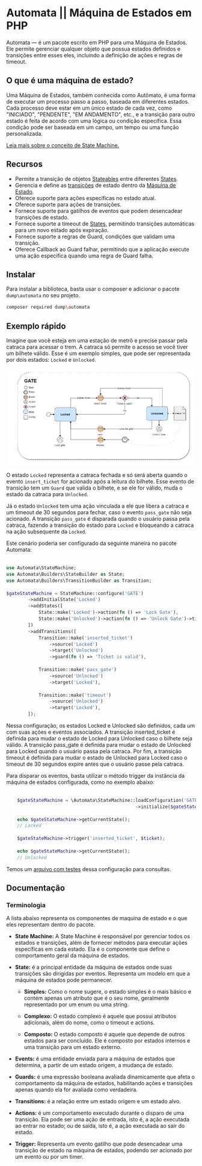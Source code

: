 # Automata || Máquina de Estados em PHP

Automata — é um pacote escrito em PHP para uma Máquina de Estados. Ele permite gerenciar qualquer objeto que possua
estados definidos e transições entre esses eles, incluindo a definição de ações e regras de timeout.

## O que é uma máquina de estado?

Uma Máquina de Estados, também conhecida como Autômato, é uma forma de executar um processo passo a passo, baseada em
diferentes estados. Cada processo deve estar em um único estado de cada vez, como "INICIADO", "PENDENTE", "EM
ANDAMENTO", etc., e a transição para outro estado é feita de acordo com uma lógica ou condição específica. Essa condição
pode ser baseada em um campo, um tempo ou uma função personalizada.

[Leia mais sobre o conceito de State Machine.](./docs/concept-of-state-machine.md)

## Recursos

- Permite a transição de objetos [Stateables](./src/Interfaces/States/Stateable.php) entre
  diferentes [States](./src/Interfaces/States/State.php).
- Gerencia e define as [transições](./src/Transition.php) de estado dentro
  da [Máquina de Estado](./src/StateMachine.php).
- Oferece suporte para ações específicas no estado atual.
- Oferece suporte para ações de transições.
- Fornece suporte para gatilhos de eventos que podem desencadear transições de estado.
- Fornece suporte a timeout de [States](./src/Interfaces/States/State.php), permitindo transições automáticas para um
  novo estado após expiração.
- Fornece suporte a regras de Guard, condições que validam uma transição.
- Oferece Callback ao Guard falhar, permitindo que a aplicação execute uma ação específica quando uma regra de Guard
  falha.

## Instalar

Para instalar a biblioteca, basta usar o composer e adicionar o pacote `dump\automata` no seu projeto.

```bash
composer required dump\automata
```

## Exemplo rápido

Imagine que você esteja em uma estação de metrô e precise passar pela catraca para acessar o trem. A catraca só permite
o acesso se você tiver um bilhete válido. Esse é um exemplo simples, que pode ser representada
por dois estados: `Locked` e `Unlocked`.

![turnstile-state-machine](./docs/turnstile-state-machine.drawio.png)

O estado `Locked` representa a catraca fechada e só será aberta quando o evento `insert_ticket` for acionado após a
leitura do bilhete. Esse evento de transição tem um `Guard` que valida o bilhete, e se ele for válido, muda o estado da
catraca para `Unlocked`.

Já o estado `Unlocked` tem uma ação vinculada a ele que libera a catraca e um timeout de 30 segundos para fechar, caso o
evento `pass_gate` não seja acionado. A transição `pass_gate` é disparada quando o usuário passa pela catraca, fazendo a
transição do estado para `Locked` e bloqueando a catraca na ação subsequente da `Locked`.

Este cenário poderia ser configurado da seguinte maneira no pacote Automata:

```php

use Automata\StateMachine;
use Automata\Builders\StateBuilder as State;
use Automata\Builders\TransitionBuilder as Transition;

$gateStateMachine = StateMachine::configure('GATE')
        ->addInitialState('Locked')
        ->addStates([
            State::make('Locked')->action(fn () => 'Lock Gate'),
            State::make('Unlocked')->action(fn () => 'Unlock Gate')->timeout(30),
        ])
        ->addTransitions([
            Transition::make('inserted_ticket')
                ->source('Locked')
                ->target('Unlocked')
                ->guard(fn () => 'Ticket is valid'),

            Transition::make('pass_gate')
                ->source('Unlocked')
                ->target('Locked'),

            Transition::make('timeout')
                ->source('Unlocked')
                ->target('Locked'),
        ]);
```

Nessa configuração, os estados Locked e Unlocked são definidos, cada um com suas ações e eventos associados. A transição
inserted_ticket é definida para mudar o estado de Locked para Unlocked caso o bilhete seja válido. A transição pass_gate
é definida para mudar o estado de Unlocked para Locked quando o usuário passa pela catraca. Por fim, a transição timeout
é definida para mudar o estado de Unlocked para Locked caso o timeout de 30 segundos expire antes que o usuário passe
pela catraca.

Para disparar os eventos, basta utilizar o método trigger da instância da máquina de estados configurada, como no
exemplo abaixo:

```php

    $gateStateMachine = \Automata\StateMachine::loadConfiguration('GATE')
                                                ->initialize($gateStateable);
    
    echo $gateStateMachine->getCurrentState();
    // Locked
    
    $gateStateMachine->trigger('inserted_ticket', $ticket);

    echo $gateStateMachine->getCurrentState();
    // Unlocked
```

Temos um [arquivo com testes](./tests/GateExampleStateMachineTest.php) dessa configuração para consultas. 

## Documentação

### Terminologia

A lista abaixo representa os componentes de maquina de estado e o que eles representam dentro do pacote.

- **State Machine:** A State Machine é responsável por gerenciar todos os estados e transições, além de fornecer métodos
  para executar ações específicas em cada estado. Ela é o componente que define o comportamento geral da máquina de
  estados.

- **State:** é a principal entidade da máquina de estados onde suas transições são dirigidas por eventos. Representa um
  modelo em que a máquina de estados pode permanecer.

    - **Simples:** Como o nome sugere, o estado simples é o mais básico e contém apenas um atributo que é o seu nome,
      geralmente representado por um enum ou uma string.

    - **Complexo:** O estado complexo é aquele que possui atributos adicionais, além do nome, como o timeout e actions.

    - **Composto:** O estado composto é aquele que depende de outros estados para ser concluído. Ele é composto por
      estados internos e uma transição para um estado externo.

- **Events:** é uma entidade enviada para a máquina de estados que determina, a partir de um estado origem, a
  mudança de estado.

- **Guards:** é uma expressão booleana avaliada dinamicamente que afeta o comportamento da máquina de estados,
  habilitando ações e transições apenas quando ela for avaliada como verdadeira.

- **Transitions:** é a relação entre um estado origem e um estado alvo.

- **Actions:** é um comportamento executado durante o disparo de uma transição. Ela pode ser uma ação de entrada, isto
  é, a ação executada ao entrar no estado; ou de saída, isto é, a ação executada ao sair do estado.

- **Trigger:** Representa um evento gatilho que pode desencadear uma transição de estado na máquina de estados, podendo
  ser acionado por um evento ou por um timer.
